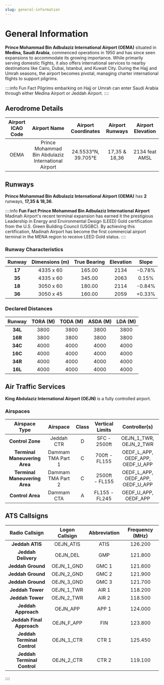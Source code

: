 ```yaml
---
slug: general-information
---
```


# General Information

**Prince Mohammad Bin Adbulaziz International Airport (OEMA)** situated in **Medina, Saudi Arabia**, commenced operations in 1950 and has since seen expansions to accommodate its growing importance. While primarily serving domestic flights, it also offers international services to nearby destinations like Cairo, Dubai, Istanbul, and Kuwait City. During the Hajj and Umrah seasons, the airport becomes pivotal, managing charter international flights to support pilgrims.

::::info Fun Fact
Pilgrims embarking on Hajj or Umrah can enter Saudi Arabia through either Medina Airport or Jeddah Airport.
::::

## Aerodrome Details

| **Airport ICAO Code** |                    Airport Name                     | Airport Coordinates | Airport Runways | Airport Elevation |
| :-------------------: | :-------------------------------------------------: | :-----------------: | :-------------: | :---------------: |
|         OEMA          | Prince Mohammad Bin Abdulaziz International Airport | 24.5533°N, 39.705°E |  17,35 & 18,36  |  2134 feat AMSL   |

## Runways

**Prince Mohammad Bin Adbulaziz International Airport (OEMA)** has **2** runways, **17,35 & 18,36**.

::::info **Fun Fact**
**Prince Mohammad Bin Adbulaziz International Airport** Madinah Airport's recent terminal expansion has earned it the prestigious Leadership in Energy and Environmental Design (LEED) Gold certification from the U.S. Green Building Council (USGBC). By achieving this certification, Madinah Airport has become the first commercial airport terminal in the MENA region to receive LEED Gold status.
::::

### Runway Characteristics

| Runway | Dimensions (m) | True Bearing | Elevation | Slope  |
| :----: | :------------: | :----------: | :-------: | :----: |
| **17** |   4335 x 60    |    165.00    |   2134    | -0.78% |
| **35** |   4335 x 60    |    345.00    |   2063    | 0.15%  |
| **18** |   3050 x 60    |    180.00    |   2114    | -0.84% |
| **36** |   3050 x 45    |    160.00    |   2059    | +0.33% |

### Declared Distances

| **Runway** | **TORA (M)** | **TODA (M)** | **ASDA (M)** | **LDA (M)** |
| :--------: | :----------: | :----------: | :----------: | :---------: |
|  **34L**   |     3800     |     3800     |     3800     |    3800     |
|  **16R**   |     3800     |     3800     |     3800     |    3800     |
|  **34C**   |     4000     |     4000     |     4000     |    4000     |
|  **16C**   |     4000     |     4000     |     4000     |    4000     |
|  **34R**   |     4000     |     4000     |     4000     |    4000     |
|  **16L**   |     4000     |     4000     |     4000     |    4000     |

## Air Traffic Services

**King Abdulaziz International Airport (OEJN)** is a fully controlled airport.

### Airspaces

|       **Airspace Type**       |   **Airspace**    | **Class** | **Vertical Limits** |        **Controller(s)**         |
| :---------------------------: | :---------------: | :-------: | :-----------------: | :------------------------------: |
|       **Control Zone**        |    Jeddah CTR     |     D     |    SFC - 2500ft     |      OEJN_1_TWR, OEJN_2_TWR      |
| **Terminal Maneuvering Area** | Dammam TMA Part 1 |     C     |    700ft - FL155    | OEDF_L_APP, OEDF_APP, OEDF_U_APP |
| **Terminal Maneuvering Area** | Dammam TMA Part 2 |     C     |   2500ft - FL155    | OEDF_L_APP, OEDF_APP, OEDF_U_APP |
|       **Control Area**        |    Dammam CTA     |     A     |    FL155 - FL245    |       OEDF_U_APP, OEDF_APP       |

## ATS Callsigns

|     **Radio Callsign**      | **Logon Callsign** | **Abbreviation** | **Frequency (MHz)** |
| :-------------------------: | :----------------: | :--------------: | :-----------------: |
|       **Jeddah ATIS**       |     OEJN_ATIS      |       ATIS       |       126.200       |
|     **Jeddah Delivery**     |      OEJN_DEL      |       GMP        |       121.800       |
|      **Jeddah Ground**      |     OEJN_1_GND     |      GMC 1       |       121.600       |
|      **Jeddah Ground**      |     OEJN_2_GND     |      GMC 2       |       121.900       |
|      **Jeddah Ground**      |     OEJN_3_GND     |      GMC 3       |       121.700       |
|      **Jeddah Tower**       |     OEJN_1_TWR     |      AIR 1       |       118.200       |
|      **Jeddah Tower**       |     OEJN_2_TWR     |      AIR 2       |       118.500       |
|     **Jeddah Approach**     |      OEJN_APP      |      APP 1       |       124.000       |
|  **Jeddah Final Approach**  |     OEJN_F_APP     |       FIN        |       123.800       |
| **Jeddah Terminal Control** |     OEJN_1_CTR     |      CTR 1       |       125.450       |
| **Jeddah Terminal Control** |     OEJN_2_CTR     |      CTR 2       |       119.100       |

::::
